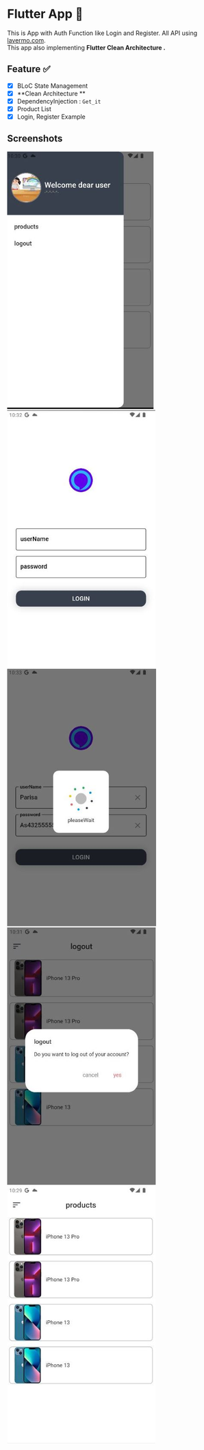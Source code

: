 

# Flutter App  📱

This is App with Auth Function like Login and Register. All API using [lavermo.com](hhttps://lavermo.com/).
<br>This app also implementing **Flutter Clean Architecture .**

## Feature ✅

- [x] BLoC State Management
- [x] **Clean Architecture **
- [x] DependencyInjection   : `Get_it`
- [x] Product List 
- [x] Login, Register Example

## Screenshots

![drawer](/screenshot/drawer.JPG)
![login](/screenshot/login.JPG)
![login2](/screenshot/login2.JPG)
![logout](/screenshot/logout.JPG)
![main](/screenshot/main.JPG)


